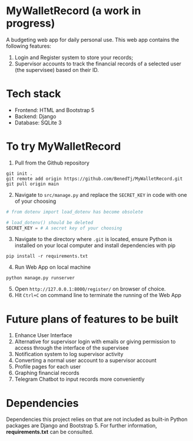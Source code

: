 # MyWalletRecord (a work in progress)
A budgeting web app for daily personal use. This web app contains the following features:
1. Login and Register system to store your records;
2. Supervisor accounts to track the financial records of a selected user (the supervisee) based on their ID.

# Tech stack
- Frontend: HTML and Bootstrap 5
- Backend: Django
- Database: SQLite 3

# To try MyWalletRecord
1. Pull from the Github repository
```
git init .
git remote add origin https://github.com/BenedTj/MyWalletRecord.git
git pull origin main
```
2. Navigate to `src/manage.py` and replace the `SECRET_KEY` in code with one of your choosing
```python
# from dotenv import load_dotenv has become obsolete

# load_dotenv() should be deleted
SECRET_KEY = # A secret key of your choosing
```
3. Navigate to the directory where `.git` is located, ensure Python is installed on your local computer and install dependencies with pip
```
pip install -r requirements.txt
```
4. Run Web App on local machine
```
python manage.py runserver
```
5. Open `http://127.0.0.1:8000/register/` on browser of choice.
6. Hit `Ctrl+C` on command line to terminate the running of the Web App

# Future plans of features to be built
1. Enhance User Interface
2. Alternative for supervisor login with emails or giving permission to access through the interface of the supervisee
3. Notification system to log supervisor activity
4. Converting a normal user account to a supervisor account
5. Profile pages for each user
6. Graphing financial records
7. Telegram Chatbot to input records more conveniently

# Dependencies
Dependencies this project relies on that are not included as built-in Python packages are Django and Bootstrap 5. For further information, **requirements.txt** can be consulted.
